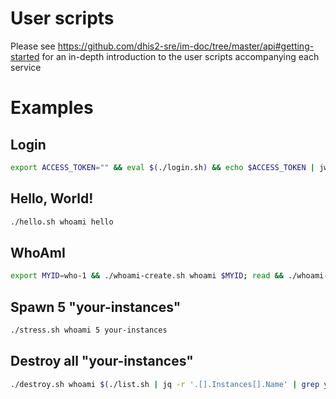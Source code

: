# User scripts

Please see https://github.com/dhis2-sre/im-doc/tree/master/api#getting-started for an in-depth introduction to the user scripts accompanying each service

# Examples

## Login
```sh
export ACCESS_TOKEN="" && eval $(./login.sh) && echo $ACCESS_TOKEN | jwt
```

## Hello, World!
```sh
./hello.sh whoami hello
```

## WhoAmI
```sh
export MYID=who-1 && ./whoami-create.sh whoami $MYID; read && ./whoami-deploy-existing.sh whoami $MYID && read && ./destroy.sh whoami $MYID
```

## Spawn 5 "your-instances"
```sh
./stress.sh whoami 5 your-instances
```

## Destroy all "your-instances"
```sh
./destroy.sh whoami $(./list.sh | jq -r '.[].Instances[].Name' | grep your-instances)
```
